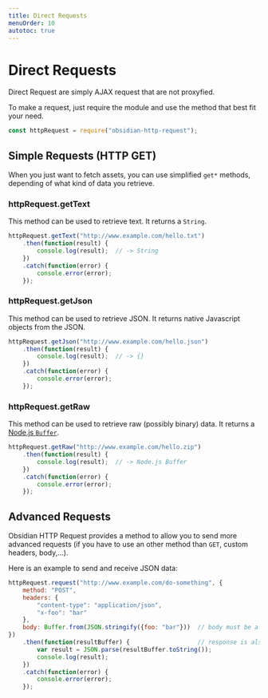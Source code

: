 ```yaml
---
title: Direct Requests
menuOrder: 10
autotoc: true
---
```


# Direct Requests

Direct Request are simply AJAX request that are not proxyfied.

To make a request, just require the module and use the method that best fit
your need.

```javascript
const httpRequest = require("obsidian-http-request");
```


## Simple Requests (HTTP GET)

When you just want to fetch assets, you can use simplified `get*` methods,
depending of what kind of data you retrieve.

### httpRequest.getText

This method can be used to retrieve text. It returns a `String`.

```javascript
httpRequest.getText("http://www.example.com/hello.txt")
    .then(function(result) {
        console.log(result);  // -> String
    })
    .catch(function(error) {
        console.error(error);
    });
```

### httpRequest.getJson

This method can be used to retrieve JSON. It returns native Javascript objects
from the JSON.

```javascript
httpRequest.getJson("http://www.example.com/hello.json")
    .then(function(result) {
        console.log(result);  // -> {}
    })
    .catch(function(error) {
        console.error(error);
    });
```

### httpRequest.getRaw

This method can be used to retrieve raw (possibly binary) data. It returns
a [Node.js `Buffer`][buffer].

```javascript
httpRequest.getRaw("http://www.example.com/hello.zip")
    .then(function(result) {
        console.log(result);  // -> Node.js Buffer
    })
    .catch(function(error) {
        console.error(error);
    });
```


## Advanced Requests

Obsidian HTTP Request provides a method to allow you to send more advanced
requests (if you have to use an other method than `GET`, custom headers,
body,...).

Here is an example to send and receive JSON data:

```javascript
httpRequest.request("http://www.example.com/do-something", {
    method: "POST",
    headers: {
        "content-type": "application/json",
        "x-foo": "bar"
    },
    body: Buffer.from(JSON.stringify({foo: "bar"}))  // body must be a Node Buffer or null
})
    .then(function(resultBuffer) {                   // response is also a Node Buffer
        var result = JSON.parse(resultBuffer.toString());
        console.log(result);
    })
    .catch(function(error) {
        console.error(error);
    });
```



[buffer]: https://nodejs.org/api/buffer.html
